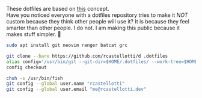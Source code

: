These dotfiles are based on [this](https://www.atlassian.com/git/tutorials/dotfiles) concept.  
Have you noticed everyone with a dotfiles repository tries to make it _NOT_ custom because they think other people will use it? It is because they feel smarter than other people. I do not. I am making this public because it makes stuff simpler. 🐻

```bash
sudo apt install git neovim ranger batcat grc
```


```bash
git clone --bare https://github.com/rcastellotti/d .dotfiles
alias config='/usr/bin/git --git-dir=$HOME/.dotfiles/ --work-tree=$HOME'
config checkout
```

```bash
chsh -s /usr/bin/fish
git config --global user.name "rcastellotti"
git config --global user.email "me@rcastellotti.dev"
```
